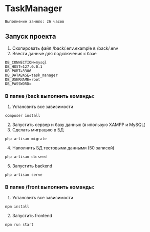# TaskManager
`Выполнение заняло: 26 часов`

## Запуск проекта

1. Скопировать файл /back/.env.example в /back/.env
2. Ввести данные для подключения к базе
```
DB_CONNECTION=mysql
DB_HOST=127.0.0.1
DB_PORT=3306
DB_DATABASE=task_manager
DB_USERNAME=root
DB_PASSWORD=
```
### В папке /back выполнить команды:
1. Установить все зависимости
```
composer install
```
2. Запустить сервер и базу данных (я ипользую XAMPP и MySQL)
3. Сделать миграцию в БД
```
php artisan migrate
```
4. Наполнить БД тестовыми данными (50 записей)
```
php artisan db:seed
```
5. Запустить backend
```
php artisan serve
```
### В папке /front выполнить команды:
1. Установить все зависимости
```
npm install
```
2. Запустить frontend
```
npm run start
```